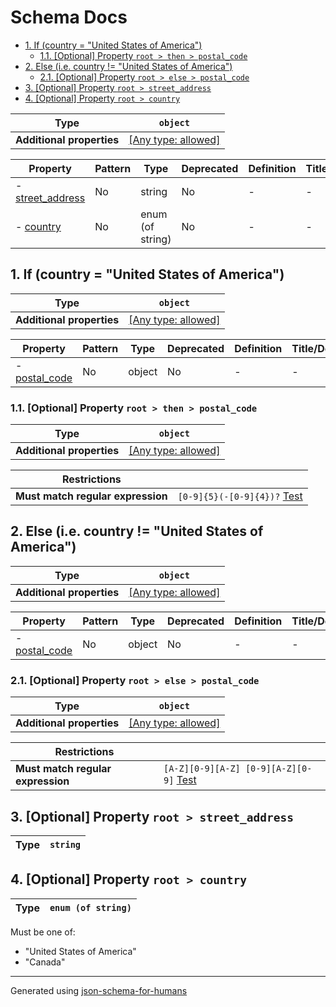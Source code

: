 # Schema Docs

- [1. If (country = "United States of America")](#autogenerated_heading_2)
  - [1.1. [Optional] Property `root > then > postal_code`](#then_postal_code)
- [2. Else (i.e.  country != "United States of America")](#autogenerated_heading_3)
  - [2.1. [Optional] Property `root > else > postal_code`](#else_postal_code)
- [3. [Optional] Property `root > street_address`](#street_address)
- [4. [Optional] Property `root > country`](#country)

| Type                      | `object`                                                                  |
| ------------------------- | ------------------------------------------------------------------------- |
| **Additional properties** | [[Any type: allowed]](# "Additional Properties of any type are allowed.") |

| Property                             | Pattern | Type             | Deprecated | Definition | Title/Description |
| ------------------------------------ | ------- | ---------------- | ---------- | ---------- | ----------------- |
| - [street_address](#street_address ) | No      | string           | No         | -          | -                 |
| - [country](#country )               | No      | enum (of string) | No         | -          | -                 |

## <a name="autogenerated_heading_2"></a>1. If (country = "United States of America")

| Type                      | `object`                                                                  |
| ------------------------- | ------------------------------------------------------------------------- |
| **Additional properties** | [[Any type: allowed]](# "Additional Properties of any type are allowed.") |

| Property                            | Pattern | Type   | Deprecated | Definition | Title/Description |
| ----------------------------------- | ------- | ------ | ---------- | ---------- | ----------------- |
| - [postal_code](#then_postal_code ) | No      | object | No         | -          | -                 |

### <a name="then_postal_code"></a>1.1. [Optional] Property `root > then > postal_code`

| Type                      | `object`                                                                  |
| ------------------------- | ------------------------------------------------------------------------- |
| **Additional properties** | [[Any type: allowed]](# "Additional Properties of any type are allowed.") |

| Restrictions                      |                                                                                                           |
| --------------------------------- | --------------------------------------------------------------------------------------------------------- |
| **Must match regular expression** | ```[0-9]{5}(-[0-9]{4})?``` [Test](https://regex101.com/?regex=%5B0-9%5D%7B5%7D%28-%5B0-9%5D%7B4%7D%29%3F) |

## <a name="autogenerated_heading_3"></a>2. Else (i.e.  country != "United States of America")

| Type                      | `object`                                                                  |
| ------------------------- | ------------------------------------------------------------------------- |
| **Additional properties** | [[Any type: allowed]](# "Additional Properties of any type are allowed.") |

| Property                            | Pattern | Type   | Deprecated | Definition | Title/Description |
| ----------------------------------- | ------- | ------ | ---------- | ---------- | ----------------- |
| - [postal_code](#else_postal_code ) | No      | object | No         | -          | -                 |

### <a name="else_postal_code"></a>2.1. [Optional] Property `root > else > postal_code`

| Type                      | `object`                                                                  |
| ------------------------- | ------------------------------------------------------------------------- |
| **Additional properties** | [[Any type: allowed]](# "Additional Properties of any type are allowed.") |

| Restrictions                      |                                                                                                                                   |
| --------------------------------- | --------------------------------------------------------------------------------------------------------------------------------- |
| **Must match regular expression** | ```[A-Z][0-9][A-Z] [0-9][A-Z][0-9]``` [Test](https://regex101.com/?regex=%5BA-Z%5D%5B0-9%5D%5BA-Z%5D+%5B0-9%5D%5BA-Z%5D%5B0-9%5D) |

## <a name="street_address"></a>3. [Optional] Property `root > street_address`

| Type | `string` |
| ---- | -------- |

## <a name="country"></a>4. [Optional] Property `root > country`

| Type | `enum (of string)` |
| ---- | ------------------ |

Must be one of:
* "United States of America"
* "Canada"

----------------------------------------------------------------------------------------------------------------------------
Generated using [json-schema-for-humans](https://github.com/coveooss/json-schema-for-humans)
